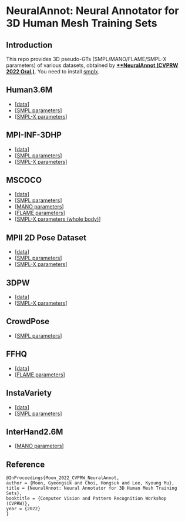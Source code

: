 
# **NeuralAnnot: Neural Annotator for 3D Human Mesh Training Sets**
  
## Introduction  
This repo provides 3D pseudo-GTs (SMPL/MANO/FLAME/SMPL-X parameters) of various datasets, obtained by **[**NeuralAnnot (CVPRW 2022 Oral.)](https://arxiv.org/abs/2011.11232)**.
You need to install [smplx](https://github.com/vchoutas/smplx).

  
## Human3.6M
* [[data](https://drive.google.com/drive/folders/1kgVH-GugrLoc9XyvP6nRoaFpw3TmM5xK?usp=sharing)]
* [[SMPL parameters](https://drive.google.com/drive/folders/1xLkuyrjB832o5aG_M3g3EEf0PXqKkvS8?usp=sharing)]
* [[SMPL-X parameters](https://drive.google.com/drive/folders/1opns6ta471PPzvVhhm9Anv5HMd5hCdoj?usp=sharing)]

## MPI-INF-3DHP
* [[data](https://drive.google.com/drive/folders/1oHzb4oJHPZllLgN_yjyatp1LdqdP0R61?usp=sharing)]
* [[SMPL parameters](https://drive.google.com/file/d/1mxyPTnwM7D5L0NhtSEY1-pl3k5mS2IV6/view?usp=sharing)]
* [[SMPL-X parameters](https://drive.google.com/file/d/1lBJyu95xN4EhDyDA1GLkLqlh0SfAKU9a/view?usp=sharing)]

## MSCOCO
* [[data](https://github.com/jin-s13/COCO-WholeBody)]
* [[SMPL parameters](https://drive.google.com/file/d/14XDSCdvpW_fJe_plbQ9wPwLv2VjdNuYZ/view?usp=sharing)]
* [[MANO parameters](https://drive.google.com/file/d/183lpJD88LNxZH9iDJackWCQrg9LBrQ0p/view?usp=sharing)]
* [[FLAME parameters](https://drive.google.com/file/d/1VIsrPk9Ub547AN3dZH-XyfZbfNl0OYtX/view?usp=sharing)]
* [[SMPL-X parameters (whole body)](https://drive.google.com/file/d/1Jrx7IWdjg-1HYwv0ztLNv0oy3Y_MOkVy/view?usp=sharing)]

## MPII 2D Pose Dataset
* [[data](https://drive.google.com/drive/folders/1MmQ2FRP0coxHGk0Ntj0JOGv9OxSNuCfK?usp=sharing)]
* [[SMPL parameters](https://drive.google.com/file/d/1dvtXmRWuTw1Rv89I8uGFl-YkZbhg3Lqz/view?usp=sharing)]
* [[SMPL-X parameters](https://drive.google.com/file/d/13YsJra9b_EONRexNxG7k1F9zp10SiWt5/view?usp=sharing)]

## 3DPW
* [[data](https://drive.google.com/drive/folders/1fWrx0jnWzcudU6FN6QCZWefaOFSAadgR?usp=sharing)]
* [[SMPL-X parameters](https://drive.google.com/drive/folders/1iff6d8_BJmbWCcnBGnGgLO5_n4Cvk77e?usp=sharing)]

## CrowdPose
* [[SMPL parameters](https://drive.google.com/drive/folders/1cTLcsb54LcUjlaiqdmwfg0UEZJ7IftFi?usp=sharing)]

## FFHQ
* [[data](https://drive.google.com/file/d/1lG8rakysBXyzwNaTlmDD0hRtQQl8Dssw/view?usp=sharing)]
* [[FLAME parameters](https://drive.google.com/file/d/1MtEtal-mmE9j36f_Nz160E_N1CLK07yf/view?usp=sharing)]

## InstaVariety
* [[data](https://drive.google.com/drive/folders/1sF-o1mpLu2hXe_QlAnRnX5W_QIh3qNgh?usp=sharing)]
* [[SMPL parameters](https://drive.google.com/drive/folders/1W6LK4h6_dr1gfBMY7gas375M9LxrqDSD?usp=sharing)]

## InterHand2.6M
* [[MANO parameters](https://mks0601.github.io/InterHand2.6M/)]


## 
## Reference  
```  
@InProceedings{Moon_2022_CVPRW_NeuralAnnot,  
author = {Moon, Gyeongsik and Choi, Hongsuk and Lee, Kyoung Mu},  
title = {NeuralAnnot: Neural Annotator for 3D Human Mesh Training Sets},  
booktitle = {Computer Vision and Pattern Recognition Workshop (CVPRW)},  
year = {2022}  
}  
```
